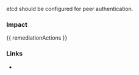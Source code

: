 
etcd should be configured for peer authentication.

### Impact
<!-- Add Impact here -->

<!-- DO NOT CHANGE -->
{{ remediationActions }}

### Links
- <cisbench>


